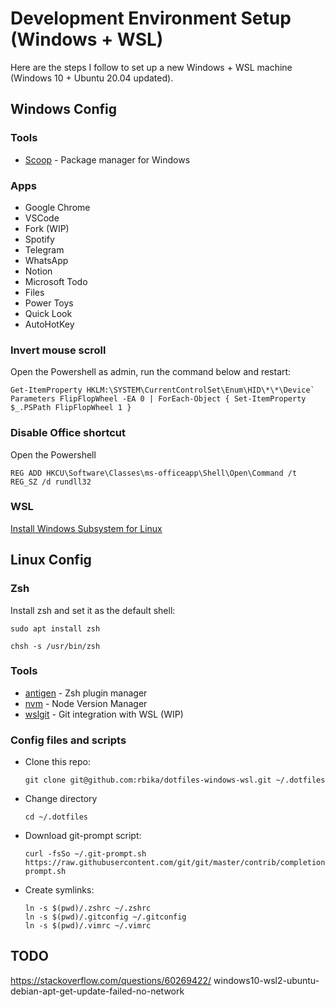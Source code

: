 # Development Environment Setup (Windows + WSL)

Here are the steps I follow to set up a new Windows + WSL machine (Windows 10 + Ubuntu 20.04 updated).

## Windows Config

### Tools

- [Scoop](https://scoop-docs.vercel.app/docs/) - Package manager for Windows

### Apps

- Google Chrome
- VSCode
- Fork (WIP)
- Spotify
- Telegram
- WhatsApp
- Notion
- Microsoft Todo
- Files
- Power Toys
- Quick Look
- AutoHotKey

### Invert mouse scroll

Open the Powershell as admin, run the command below and restart:

```
Get-ItemProperty HKLM:\SYSTEM\CurrentControlSet\Enum\HID\*\*\Device` Parameters FlipFlopWheel -EA 0 | ForEach-Object { Set-ItemProperty $_.PSPath FlipFlopWheel 1 }
```

### Disable Office shortcut

Open the Powershell

```
REG ADD HKCU\Software\Classes\ms-officeapp\Shell\Open\Command /t REG_SZ /d rundll32
```

### WSL

[Install Windows Subsystem for Linux](https://docs.microsoft.com/en-us/windows/wsl/install-win10)

## Linux Config

### Zsh

Install zsh and set it as the default shell:

```
sudo apt install zsh
```

```
chsh -s /usr/bin/zsh
```

### Tools

- [antigen](https://github.com/zsh-users/antigen) - Zsh plugin manager
- [nvm](https://github.com/creationix/nvm#installation-and-update) - Node Version Manager
- [wslgit](https://github.com/andy-5/wslgit) - Git integration with WSL (WIP)

### Config files and scripts

- Clone this repo:

  ```
  git clone git@github.com:rbika/dotfiles-windows-wsl.git ~/.dotfiles
  ```

- Change directory

  ```
  cd ~/.dotfiles
  ```

- Download git-prompt script:

  ```
  curl -fsSo ~/.git-prompt.sh https://raw.githubusercontent.com/git/git/master/contrib/completion/git-prompt.sh
  ```

- Create symlinks:

  ```
  ln -s $(pwd)/.zshrc ~/.zshrc
  ln -s $(pwd)/.gitconfig ~/.gitconfig
  ln -s $(pwd)/.vimrc ~/.vimrc
  ```

## TODO

https://stackoverflow.com/questions/60269422/ windows10-wsl2-ubuntu-debian-apt-get-update-failed-no-network
